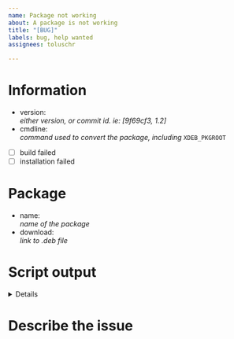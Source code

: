 ```yaml
---
name: Package not working
about: A package is not working
title: "[BUG]"
labels: bug, help wanted
assignees: toluschr

---
```


# Information

* version:<br>
  *either version, or commit id. ie: [9f69cf3, 1.2]*
* cmdline:<br>
  *command used to convert the package, including* `XDEB_PKGROOT`
* [ ] build failed
* [ ] installation failed

# Package

* name:<br>
  *name of the package*
* download:<br>
  *link to .deb file*

# Script output
<details>
<!-- Run the command again, and paste here -->
</details>

# Describe the issue
